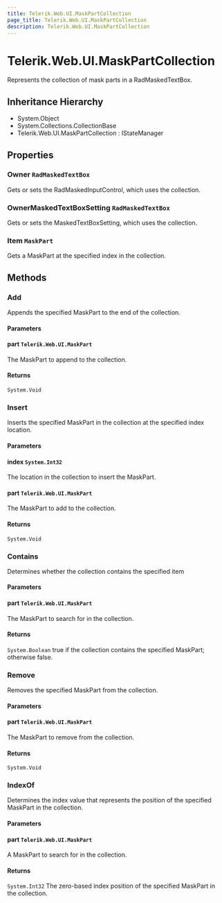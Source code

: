 ```yaml
---
title: Telerik.Web.UI.MaskPartCollection
page_title: Telerik.Web.UI.MaskPartCollection
description: Telerik.Web.UI.MaskPartCollection
---
```


# Telerik.Web.UI.MaskPartCollection

Represents the collection of mask parts in a RadMaskedTextBox.

## Inheritance Hierarchy

* System.Object
* System.Collections.CollectionBase
* Telerik.Web.UI.MaskPartCollection : IStateManager

## Properties

###  Owner `RadMaskedTextBox`

Gets or sets the RadMaskedInputControl, which uses the
            collection.

###  OwnerMaskedTextBoxSetting `RadMaskedTextBox`

Gets or sets the MaskedTextBoxSetting, which uses the
            collection.

###  Item `MaskPart`

Gets a MaskPart at the specified
                index in the collection.

## Methods

###  Add

Appends the specified MaskPart to
                the end of the collection.

#### Parameters

#### part `Telerik.Web.UI.MaskPart`

The MaskPart to append to the
                collection.

#### Returns

`System.Void` 

###  Insert

Inserts the specified MaskPart in
                the collection at the specified index location.

#### Parameters

#### index `System.Int32`

The location in the collection to insert the
                MaskPart.

#### part `Telerik.Web.UI.MaskPart`

The MaskPart to add to the
                collection.

#### Returns

`System.Void` 

###  Contains

Determines whether the collection contains the specified item

#### Parameters

#### part `Telerik.Web.UI.MaskPart`

The MaskPart to search for in the
                collection.

#### Returns

`System.Boolean` true if the collection contains the specified
                MaskPart; otherwise
                false.

###  Remove

Removes the specified MaskPart
                    from the collection.

#### Parameters

#### part `Telerik.Web.UI.MaskPart`

The MaskPart to remove from the
                collection.

#### Returns

`System.Void` 

###  IndexOf

Determines the index value that represents the position of the specified
                MaskPart in the collection.

#### Parameters

#### part `Telerik.Web.UI.MaskPart`

A MaskPart to search for in the
                collection.

#### Returns

`System.Int32` The zero-based index position of the specified
                MaskPart in the collection.

